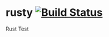 # rusty [![Build Status](https://travis-ci.org/drunz/rusty.svg)](https://travis-ci.org/drunz/rusty)

Rust Test
